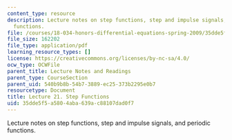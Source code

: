 ```yaml
---
content_type: resource
description: Lecture notes on step functions, step and impulse signals, and periodic
  functions.
file: /courses/18-034-honors-differential-equations-spring-2009/35dde5f5a5804aba639ac88107dad0f7_MIT18_034s09_lec21.pdf
file_size: 162202
file_type: application/pdf
learning_resource_types: []
license: https://creativecommons.org/licenses/by-nc-sa/4.0/
ocw_type: OCWFile
parent_title: Lecture Notes and Readings
parent_type: CourseSection
parent_uid: 540b9b8b-54b7-3889-ec25-373b2295e0b7
resourcetype: Document
title: Lecture 21. Step Functions
uid: 35dde5f5-a580-4aba-639a-c88107dad0f7
---
```

Lecture notes on step functions, step and impulse signals, and periodic functions.